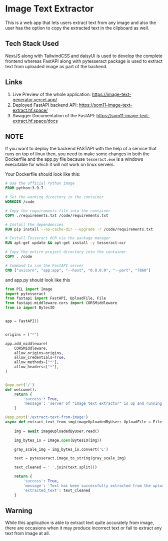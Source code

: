 # Image Text Extractor

This is a web app that lets users extract text from any image and also the user has the option to copy the extracted text in the clipboard as well.

## Tech Stack Used

NextJS along with TailwindCSS and daisyUI is used to develop the complete frontend whereas FastAPI along with pytesseract package is used to extract text from uploaded image as part of the backend.

## Links

1) Live Preview of the whole application: https://image-text-generator.vercel.app/
2) Deployed FastAPI backend API: https://som11-image-text-extract.hf.space/
3) Swagger Documentation of the FastAPI: https://som11-image-text-extract.hf.space/docs

## NOTE

If you want to deploy the backend FASTAPI with the help of a service that runs on top of linux then, you need to make some changes in both the Dockerfile and the app.py file because `tesseract.exe` is a windows executable for which it will not work on linux servers.

Your Dockerfile should look like this:
```Dockerfile
# Use the official Python image
FROM python:3.9.7

# Set the working directory in the container
WORKDIR /code

# Copy the requirements file into the container
COPY ./requirements.txt /code/requirements.txt

# Install the dependencies
RUN pip install --no-cache-dir --upgrade -r /code/requirements.txt

# Install Tesseract OCR via the package manager
RUN apt-get update && apt-get install -y tesseract-ocr

# Copy the entire project directory into the container
COPY . /code

# Command to run the FastAPI server
CMD ["uvicorn", "app:app", "--host", "0.0.0.0", "--port", "7860"]
```

and app.py should look like this
```py
from PIL import Image
import pytesseract
from fastapi import FastAPI, UploadFile, File
from fastapi.middleware.cors import CORSMiddleware
from io import BytesIO


app = FastAPI()


origins = ["*"]

app.add_middleware(
    CORSMiddleware,
    allow_origins=origins,
    allow_credentials=True,
    allow_methods=["*"],
    allow_headers=["*"],
)


@app.get('/')
def welcome():
    return {
        'success': True,
        'message': 'server of "image text extractor" is up and running successfully.'
    }

@app.post('/extract-text-from-image')
async def extract_text_from_img(imageUploadedByUser: UploadFile = File(...)):
    
    img = await imageUploadedByUser.read()  

    img_bytes_io = Image.open(BytesIO(img))

    gray_scale_img = img_bytes_io.convert('L')

    text = pytesseract.image_to_string(gray_scale_img)

    text_cleaned = ' '.join(text.split())

    return {
        'success': True,
        'message': 'Text has been successfully extracted from the uploaded image',
        'extracted_text': text_cleaned
    }
```
## Warning

While this application is able to extract text quite accurately from image, there are occasions when it may produce incorrect text or fail to extract any text from image at all.
